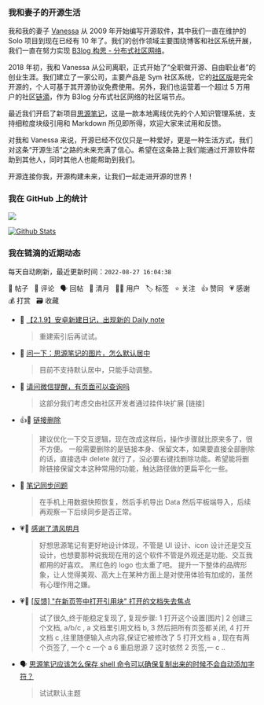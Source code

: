 ### 我和妻子的开源生活

我和我的妻子 [Vanessa](https://github.com/Vanessa219) 从 2009 年开始编写开源软件，其中我们一直在维护的 Solo 项目到现在已经有 10 年了。我们的创作领域主要围绕博客和社区系统开展，我们一直在努力实现 [B3log 构思 - 分布式社区网络](https://ld246.com/article/1546941897596)。

2018 年初，我和 Vanessa 从公司离职，正式开始了“全职做开源、自由职业者”的创业生涯。我们建立了一家公司，主要产品是 Sym 社区系统，它的[社区版](https://github.com/88250/symphony)是完全开源的，个人可基于其开源协议免费使用。另外，我们也运营着一个超过 5 万用户的社区[链滴](https://ld246.com)，作为 B3log 分布式社区网络的社区端节点。

最近我们开启了新项目[思源笔记](https://github.com/siyuan-note/siyuan)，这是一款本地离线优先的个人知识管理系统，支持细粒度块级引用和 Markdown 所见即所得，欢迎大家来试用和反馈。

对我和 Vanessa 来说，开源已经不仅仅只是一种爱好，更是一种生活方式，我们对这条“开源生活”之路的未来充满了信心。希望在这条路上我们能通过开源软件帮助到其他人，同时其他人也能帮助到我们。

开源连接你我，开源构建未来，让我们一起走进开源的世界！

### 我在 GitHub 上的统计

<a title="Hits" target="_blank" href="https://github.com/88250/88250"><img src="https://hits.b3log.org/88250/88250.svg"></a>

[![Github Stats](https://github-readme-stats.vercel.app/api?username=88250&theme=tokyonight&show_icons=true)](https://github.com/88250)

<!--events start -->

### 我在链滴的近期动态

每天自动刷新，最近更新时间：`2022-08-27 16:04:38`

📝 帖子 &nbsp; 💬 评论 &nbsp; 🗣 回帖 &nbsp; 🌙 清月 &nbsp; 👨‍💻 用户 &nbsp; 🏷️ 标签 &nbsp; ⭐️ 关注 &nbsp; 👍 赞同 &nbsp; 💗 感谢 &nbsp; 💰 打赏 &nbsp; 🗃 收藏

* 💬 [【2.1.9】安卓新建日记，出现新的 Daily note](https://ld246.com/article/1661558769616/comment/1661570863882#comments)

  > 重建索引后再试试。
* 💬 [问一下：思源笔记的图片，怎么默认居中](https://ld246.com/article/1661569525096/comment/1661570839144#comments)

  > 目前不支持默认居中，只能手动调整。
* 💬 [请问微信提醒，有页面可以查询吗](https://ld246.com/article/1661570299867/comment/1661570769904#comments)

  > 这部分我们考虑交由社区开发者通过挂件块扩展 [链接]
* 👍💬 [链接删除](https://ld246.com/article/1661427704339/comment/1661568693515#comments)

  > 建议优化一下交互逻辑，现在改成这样后，操作步骤就比原来多了，很不方便。 一般需要删除的是链接本身、保留文本，如果要直接全部删除的话，直接选中 delete 就行了，没必要右键找删除功能。希望能将删除链接保留文本这种常用的功能，触达路径做的更扁平化一些。
* 💬 [笔记同步问题](https://ld246.com/article/1661563395086/comment/1661563527523#comments)

  > 在手机上用数据快照恢复，然后手机导出 Data 然后平板端导入，后续再观察一下后续同步是否正常。
* 💗🌙 [感谢了清风明月](https://ld246.com/member/EberhardLin/breezemoons/1661264377607)

  > 好想思源笔记有更好地设计体现，不管是 UI 设计、icon 设计还是交互设计，也想要那种说我现在用的这个软件不管是外观还是功能、交互我都用的好喜欢。 黑红色的 logo 也太重了吧。 提升一下整体的品牌形象，让人觉得美观、高大上在某种方面上是对使用体验有加成的，虽然有心理作用之嫌。
* 💗📝 [[反馈]  "在新页签中打开引用块" 打开的文档失去焦点](https://ld246.com/article/1661477748352)

  > 试了很久,终于能稳定复现了, 复现步骤: 1 打开这个设置[图片] 2 创建三个文档, a/b/c , a 文档里引用文档 b, 3 然后把所有页签都关闭, 4 打开文档 c ,往里随便输入点内容,保证它被修改了 5 打开文档 a , 现在有两个页签了, 一个 c 一个 a 6 重启思源 7 这时依然 2 页签,一 c ..
* 🗣 [思源笔记应该怎么保存 shell 命令可以确保复制出来的时候不会自动添加字符？](https://ld246.com/article/1661501263942/comment/1661526698906#comments)

  > 试试默认主题


<!--events end -->
